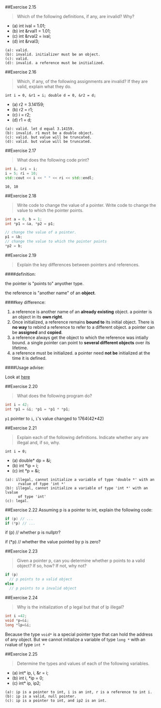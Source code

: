 ##Exercise 2.15>Which of the following definitions, if any, are invalid? Why?- (a) int ival = 1.01;- (b) int &rval1 = 1.01;- (c) int &rval2 = ival;- (d) int &rval3;```(a): valid.(b): invalid. initializer must be an object.(c): valid.(d): invalid. a reference must be initialized.```##Exercise 2.16>Which, if any, of the following assignments are invalid? If they are valid, explain what they do.    int i = 0, &r1 = i; double d = 0, &r2 = d;- (a) r2 = 3.14159;- (b) r2 = r1;- (c) i = r2;- (d) r1 = d;```(a): valid. let d equal 3.14159.(b): invalid. r1 must be a double object.(c): valid. but value will be truncated.(d): valid. but value will be truncated.```##Exercise 2.17>What does the following code print?```cppint i, &ri = i;i = 5; ri = 10;std::cout << i << " " << ri << std::endl;````10, 10`##Exercise 2.18>Write code to change the value of a pointer. Write code tochange the value to which the pointer points.```cppint a = 0, b = 1;int *p1 = &a, *p2 = p1;// change the value of a pointer.p1 = &b;// change the value to which the pointer points*p2 = b;```##Exercise 2.19>Explain the key differences between pointers and references.####definition:the pointer is "points to" anyother type.the reference is "another name" of an **object**.####key difference:1. a reference is another name of an **already existing** object.a pointer is an object in its **own right**.2. Once initialized, a reference remains **bound to** its initial object.There is **no way** to rebind a reference to refer to a different object.a pointer can be **assigned** and **copied**.3. a reference always get the object to which the reference was intially bound.a single pointer can point to **several different objects** over its lifetime.4. a reference must be initialized.a pointer need **not be** initialized at the time it is defined.####Usage advise:Look at [here](http://www.parashift.com/c%2B%2B-faq-lite/refs-vs-ptrs.html)##Exercise 2.20>What does the following program do?```cppint i = 42;int *p1 = &i; *p1 = *p1 * *p1;````p1` pointer to `i`, `i`'s value changed to 1764(42*42)##Exercise 2.21>Explain each of the following definitions. Indicate whether any are illegal and, if so, why.    int i = 0;- (a) double* dp = &i;- (b) int *ip = i;- (c) int *p = &i;```(a): illegal, cannot initialize a variable of type 'double *' with an      rvalue of type 'int *'(b): illegal, cannot initialize a variable of type 'int *' with an lvalue      of type 'int'(c): legal.```##Exercise 2.22Assuming p is a pointer to int, explain the following code:```cppif (p) // ...if (*p) // ...```if (p) // whether p is nullptr?if (*p) // whether the value pointed by p is zero?##Exercise 2.23>Given a pointer p, can you determine whether p points to a valid object? If so, how? If not, why not?```cppif (p)  // p points to a valid objectelse  // p points to a invalid object```##Exercise 2.24>Why is the initialization of p legal but that of lp illegal?```cppint i =42;void *p=&i;long *lp=&i;```Because the type `void*` is a special pointer type that can hold the address of any object.But we cannot initialize a variable of type `long *` with an rvalue of type `int *`##Exercise 2.25>Determine the types and values of each of the followingvariables.- (a) int* ip, i, &r = i;- (b) int i, *ip = 0;- (c) int* ip, ip2;```(a): ip is a pointer to int, i is an int, r is a reference to int i.(b): ip is a valid, null pointer.(c): ip is a pointer to int, and ip2 is an int.```